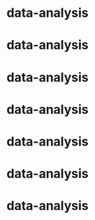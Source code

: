 # data-analysis
# data-analysis
# data-analysis
# data-analysis
# data-analysis
# data-analysis
# data-analysis
